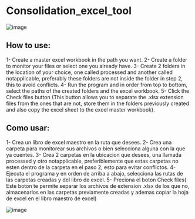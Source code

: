 # Consolidation_excel_tool

![image](https://user-images.githubusercontent.com/86175418/170211544-1cc1d7ef-2a02-49c8-95e6-a0b08770e842.png)

## How to use:
1- Create a master excel workbook in the path you want.
2- Create a folder to monitor your files or select one you already have.
3- Create 2 folders in the location of your choice, one called processed and another called notapplicable, preferably these folders are not inside the folder in step 2, this to avoid conflicts.
4- Run the program and in order from top to bottom, select the paths of the created folders and the excel workbook.
5- Click the Check files button (This button allows you to separate the .xlsx extension files from the ones that are not, store them in the folders previously created and also copy the excel sheet to the excel master workbook).

## Como usar:
1- Crea un libro de excel maestro en la ruta que desees.
2- Crea una carpeta para monitorear sus archivos o bien selecciona alguna con la que ya cuentes.
3- Crea 2 carpetas en la ubicacion que desees, una llamada processed y otro notapplicable, preferiblemente que estas carpetas no esten dentro de la carpeta en el paso 2, esto para evitar conflictos.
4- Ejecuta el programa y en orden de arriba a abajo, selecciona las rutas de las carpetas creadas y del libro de excel.
5- Preciona el boton Check files( Este boton te permite separar los archivos de extension .xlsx de los que no, almacenarlos en las carpetas previamente creadas y ademas copiar la hoja de excel en el libro maestro de excel)

![image](https://user-images.githubusercontent.com/86175418/170213842-ed9e39f8-270f-479f-ab0d-6c9a33bfe3aa.png)
